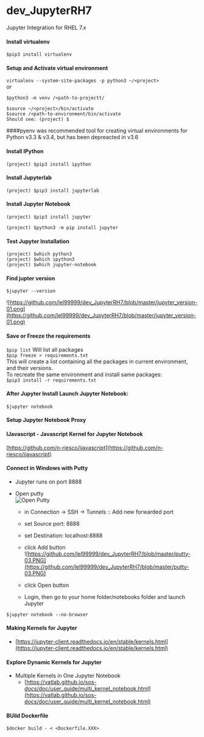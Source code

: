 # dev_JupyterRH7
Jupyter Integration for RHEL 7.x

#### Install virtualenv
`$pip3 install virtualenv`<br/>

#### Setup and Activate virtual environment
`virtualenv --system-site-packages -p python3 ~/<project>`<br/>
or<br/>

`$python3 -m venv /<path-to-projectt/`<br/>

`$source ~/<project>/bin/activate`<br/>
`$source /<path-to-environment/bin/activate`<br/>
`Should see: (project) $`<br/>

####pyenv was recommended tool for creating virtual environments for Python v3.3 & v3.4, but has been depreacted in v3.6

#### Install IPython
`(project) $pip3 install ipython`<br/>

#### Install Jupyterlab
`(project) $pip3 install jupyterlab`<br/>

#### Install Jupyter Notebook
`(project) $pip3 install jupyter`<br/>

`(project) $python3 -m pip install jupyter`<br/>

#### Test Jupyter Installation
`(project) $which python3`<br/>
`(project) $which ipython3`<br/>
`(project) $which jupyter-notebook`<br/>

#### Find jupter version
```
$jupyter --version
```
![https://github.com/lel99999/dev_JupyterRH7/blob/master/jupyter_version-01.png](https://github.com/lel99999/dev_JupyterRH7/blob/master/jupyter_version-01.png) <br/>

#### Save or Freeze the requirements
`$pip list`  Will list all packages <br/>
`$pip freeze > requirements.txt`<br/>
This will create a list containing all the packages in current environment, and their versions.<br/>
To recreate the same environment and install same packages:<br/>
`$pip3 install -r requirements.txt`<br/>


#### After Jupyter Install Launch Jupyter Notebook:
`$jupyter notebook`<br/>

#### Setup Jupyter Notebook Proxy

#### IJavascript - Javascript Kernel for Jupyter Notebook
[https://github.com/n-riesco/ijavascript](https://github.com/n-riesco/ijavascript) <br/>

#### Connect in Windows with Putty
- Jupyter runs on port 8888
- Open putty <br/>
  ![Open Putty](https://github.com/lel99999/dev_JupyterRH7/blob/master/putty-01.PNG) <br/>

  - in Connection -> SSH -> Tunnels :: Add new forwarded port
  - set Source port: 8888
  - set Destination: localhost:8888
  - click Add button <br/>
  ![https://github.com/lel99999/dev_JupyterRH7/blob/master/putty-03.PNG](https://github.com/lel99999/dev_JupyterRH7/blob/master/putty-03.PNG) <br/>
  
  - click Open button
  - Login, then go to your home folder/notebooks folder and launch Jupyter
```
$jupyter notebook --no-browser
```
#### Making Kernels for Jupyter
- [https://jupyter-client.readthedocs.io/en/stable/kernels.html](https://jupyter-client.readthedocs.io/en/stable/kernels.html) <br/>

#### Explore Dynamic Kernels for Jupyter
- Multiple Kernels in One Jupyter Notebook
  - [https://vatlab.github.io/sos-docs/doc/user_guide/multi_kernel_notebook.html](https://vatlab.github.io/sos-docs/doc/user_guide/multi_kernel_notebook.html) <br/>

#### BUild Dockerfile 
`$docker build - < <Dockerfile.XXX>` <br/>
